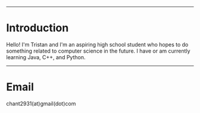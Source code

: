 ___
# Introduction
Hello! I'm Tristan and I'm an aspiring high school student who hopes to do something related to computer science in the future. I have or am currently learning Java, C++, and Python.
___
# Email
chant2931(at)gmail(dot)com

